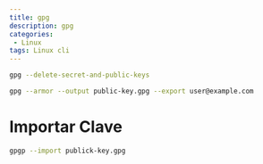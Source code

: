 ```yaml
---
title: gpg
description: gpg
categories:
 - Linux
tags: Linux cli
---
```

> 

```sh
gpg --delete-secret-and-public-keys
```

```sh
gpg --armor --output public-key.gpg --export user@example.com
```
# Importar Clave
```sh
gpgp --import publick-key.gpg
```


